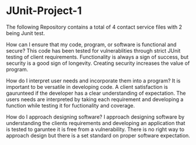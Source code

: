 # JUnit-Project-1
The following Repository contains a total of 4 contact service files with 2 being Junit test.

How can I ensure that my code, program, or software is functional and secure?
This code has been tested for vulnerablities through strict JUnit testing of client requirements. Functionality is always a sign of success, but security is a good sign of longevity. Creating security increases the value of program.

How do I interpret user needs and incorporate them into a program?
It is important to be versatile in developing code. A client satisfaction is gaurunteed if the developer has a clear understanding of expectation. The users needs are interpreted by taking each requirement and developing a function while testing it for fuctionality and coverage.

How do I approach designing software?
I approach designing software by understanding the clients requirements and developing an application that is tested to garuntee it is free from a vulnerability. There is no right way to approach design but there is a set standard on proper software expectation.

